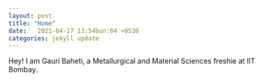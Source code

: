 ```yaml
---
layout: post
title: "Home"
date:   2021-04-17 13:54bun:04 +0530
categories: jekyll update
---
```

Hey! I am Gauri Baheti, a Metallurgical and Material Sciences freshie at IIT Bombay.
